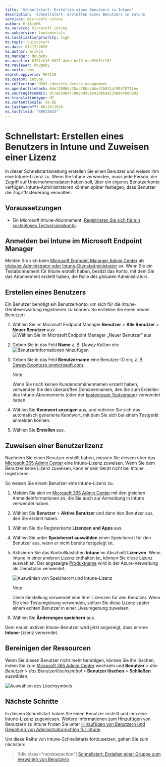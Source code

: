```yaml
---
title: 'Schnellstart: Erstellen eines Benutzers in Intune'
description: 'Schnellstart: Erstellen eines Benutzers in Intune'
services: microsoft-intune
author: ErikjeMS
ms.service: microsoft-intune
ms.subservice: fundamentals
ms.localizationpriority: high
ms.topic: quickstart
ms.date: 01/17/2020
ms.author: erikje
ms.manager: dougeby
ms.assetid: 820fcb18-0927-4ebd-be79-dce92b51c261
ms.reviewer: dougeby
ms.suite: ems
search.appverid: MET150
ms.custom: intune
ms.collection: M365-identity-device-management
ms.openlocfilehash: 6def2806bc35acf8becbbedfb031af99378711ee
ms.sourcegitcommit: 0c7e6b9b47788930dca543d86a95348da4b0d902
ms.translationtype: HT
ms.contentlocale: de-DE
ms.lasthandoff: 08/26/2020
ms.locfileid: "88913833"
---
```

# <a name="quickstart-create-a-user-in-intune-and-assign-the-user-a-license"></a>Schnellstart: Erstellen eines Benutzers in Intune und Zuweisen einer Lizenz

In dieser Schnellstartanleitung erstellen Sie einen Benutzer und weisen ihm eine Intune-Lizenz zu. Wenn Sie Intune verwenden, muss jede Person, die Zugriff auf Unternehmensdaten haben soll, über ein eigenes Benutzerkonto verfügen. Intune-Administratoren können später festlegen, dass Benutzer die Zugriffssteuerung verwalten.

## <a name="prerequisites"></a>Voraussetzungen

- Ein Microsoft Intune-Abonnement. [Registrieren Sie sich für ein kostenloses Testversionskonto](../fundamentals/free-trial-sign-up.md).

## <a name="sign-in-to-intune-in-microsoft-endpoint-manager"></a>Anmelden bei Intune im Microsoft Endpoint Manager

Melden Sie sich beim [Microsoft Endpoint Manager Admin Center](https://go.microsoft.com/fwlink/?linkid=2109431) als [globaler Administrator oder Intune-Dienstadministrator](users-add.md#types-of-administrators) an. Wenn Sie ein Testabonnement für Intune erstellt haben, besitzt das Konto, mit dem Sie das Abonnement erstellt haben, die Rolle des globalen Administrators.

## <a name="create-a-user"></a>Erstellen eines Benutzers

Ein Benutzer benötigt ein Benutzerkonto, um sich für die Intune-Geräteverwaltung registrieren zu können. So erstellen Sie einen neuen Benutzer:

1. Wählen Sie im Microsoft Endpoint Manager **Benutzer** > **Alle Benutzer** > **Neuer Benutzer** aus:  ![Wählen Sie im Microsoft Endpoint Manager „Neuer Benutzer“ aus](./media/quickstart-create-user/create-user.png)
2. Geben Sie in das Feld **Name** z. B. *Dewey Kellum* ein:  ![Benutzerinformationen hinzufügen](./media/quickstart-create-user/create-user-02.png)
3. Geben Sie in das Feld **Benutzername** eine Benutzer-ID ein, z. B. Dewey@contoso.onmicrosoft.com.

    > [!NOTE]
    > Wenn Sie noch keinen Kundendomänennamen erstellt haben, verwenden Sie den überprüften Domänennamen, den Sie zum Erstellen des Intune-Abonnements (oder der [kostenlosen Testversion](free-trial-sign-up.md#sign-up-for-a-microsoft-intune-free-trial)) verwendet haben. 

4. Wählen Sie **Kennwort anzeigen** aus, und notieren Sie sich das automatisch generierte Kennwort, mit dem Sie sich bei einem Testgerät anmelden können.
5. Wählen Sie **Erstellen** aus.

## <a name="assign-a-license-to-the-user"></a>Zuweisen einer Benutzerlizenz

Nachdem Sie einen Benutzer erstellt haben, müssen Sie diesem über das [Microsoft 365 Admin Center](https://go.microsoft.com/fwlink/p/?LinkId=698854) eine Intune-Lizenz zuweisen. Wenn Sie dem Benutzer keine Lizenz zuweisen, kann er sein Gerät nicht bei Intune registrieren.

So weisen Sie einem Benutzer eine Intune-Lizenz zu:

1. Melden Sie sich im [Microsoft 365 Admin Center](https://go.microsoft.com/fwlink/p/?LinkId=698854) mit den gleichen Anmeldeinformationen an, die Sie auch zur Anmeldung in Intune verwendet haben.
2. Wählen Sie **Benutzer** > **Aktive Benutzer** und dann den Benutzer aus, den Sie erstellt haben.
3. Wählen Sie die Registerkarte **Lizenzen und Apps** aus.
4. Wählen Sie unter **Speicherort auswählen** einen Speicherort für den Benutzer aus, wenn er nicht bereits festgelegt ist.
2. Aktivieren Sie das Kontrollkästchen **Intune** im Abschnitt **Lizenzen**. Wenn Intune in einer anderen Lizenz enthalten ist, können Sie diese Lizenz auswählen. Der angezeigte [Produktname](/azure/active-directory/users-groups-roles/licensing-service-plan-reference) wird in der Azure-Verwaltung als Dienstplan verwendet.

    ![Auswählen von Speicherort und Intune-Lizenz](./media/quickstart-create-user/create-user-03.png)

   > [!NOTE]
   > Diese Einstellung verwendet eine Ihrer Lizenzen für den Benutzer. Wenn Sie eine Testumgebung verwenden, sollten Sie diese Lizenz später einem echten Benutzer in einer Liveumgebung zuweisen.

6. Wählen Sie **Änderungen speichern** aus.

Dem neuen aktiven Intune-Benutzer wird jetzt angezeigt, dass er eine **Intune**-Lizenz verwendet.

## <a name="clean-up-resources"></a>Bereinigen der Ressourcen

Wenn Sie diesen Benutzer nicht mehr benötigen, können Sie ihn löschen, indem Sie zum [Microsoft 365 Admin Center](https://go.microsoft.com/fwlink/p/?LinkId=698854) wechseln und **Benutzer** > *den Benutzer* > *das Benutzerlöschsymbol* > **Benutzer löschen** > **Schließen** auswählen.

   ![Auswählen des Löschsymbols](./media/quickstart-create-user/create-user-04.png)

## <a name="next-steps"></a>Nächste Schritte

In diesem Schnellstart haben Sie einen Benutzer erstellt und ihm eine Intune-Lizenz zugewiesen. Weitere Informationen zum Hinzufügen von Benutzern zu Intune finden Sie unter [Hinzufügen von Benutzern und Gewähren von Administratorrechten für Intune](users-add.md).

Um diese Reihe von Intune-Schnellstarts fortzusetzen, gehen Sie zum nächsten:

> [!div class="nextstepaction"]
> [Schnellstart: Erstellen einer Gruppe zum Verwalten von Benutzern](quickstart-create-group.md)